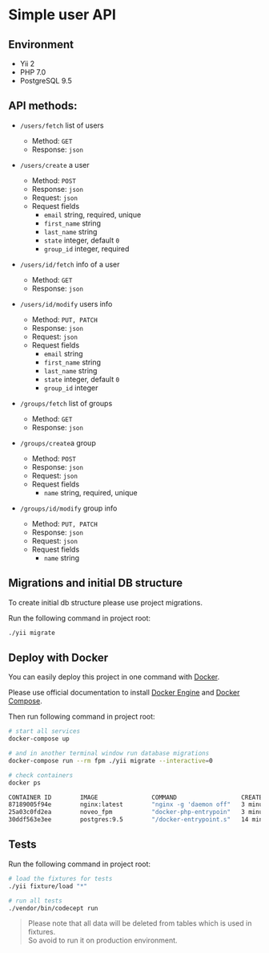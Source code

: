 # Simple user API

## Environment

- Yii 2
- PHP 7.0
- PostgreSQL 9.5

## API methods:
   
- `/users/fetch` list of users
    - Method: `GET`
    - Response: `json`

- `/users/create` a user
    - Method: `POST`
    - Response: `json`
    - Request: `json`
    - Request fields
        - `email` string, required, unique
        - `first_name` string
        - `last_name` string
        - `state` integer, default `0`
        - `group_id` integer, required

- `/users/id/fetch` info of a user
    - Method: `GET`
    - Response: `json`

- `/users/id/modify` users info
    - Method: `PUT, PATCH`
    - Response: `json`
    - Request: `json`
    - Request fields
        - `email` string
        - `first_name` string
        - `last_name` string
        - `state` integer, default `0`
        - `group_id` integer

- `/groups/fetch` list of groups
    - Method: `GET`
    - Response: `json`

- `/groups/create`a group
    - Method: `POST`
    - Response: `json`
    - Request: `json`
    - Request fields
        - `name` string, required, unique

- `/groups/id/modify` group info
    - Method: `PUT, PATCH`
    - Response: `json`
    - Request: `json`
    - Request fields
        - `name` string

## Migrations and initial DB structure

To create initial db structure please use project migrations.

Run the following command in project root:

 ```bash
./yii migrate
 ```

## Deploy with Docker

You can easily deploy this project in one command with [Docker](https://www.docker.com/).

Please use official documentation to install [Docker Engine](https://docs.docker.com/engine/installation/) and [Docker Compose](https://docs.docker.com/compose/install/).

Then run following command in project root:

 ```bash
 # start all services
 docker-compose up
 
 # and in another terminal window run database migrations
 docker-compose run --rm fpm ./yii migrate --interactive=0
 
 # check containers
 docker ps
 
 CONTAINER ID        IMAGE               COMMAND                  CREATED             STATUS              PORTS                         NAMES
 87189005f94e        nginx:latest        "nginx -g 'daemon off"   3 minutes ago       Up 3 minutes        0.0.0.0:80->80/tcp, 443/tcp   noveo_web_1
 25a03c0fd2ea        noveo_fpm           "docker-php-entrypoin"   3 minutes ago       Up 3 minutes        9000/tcp                      noveo_fpm_1
 30ddf563e3ee        postgres:9.5        "/docker-entrypoint.s"   14 minutes ago      Up 3 minutes        0.0.0.0:5432->5432/tcp        noveo_db_1
 ```

## Tests

Run the following command in project root:
 
 ```bash
 # load the fixtures for tests
 ./yii fixture/load "*"
 
 # run all tests
 ./vendor/bin/codecept run
 ```
 
> Please note that all data will be deleted from tables which is used in fixtures.  
So avoid to run it on production environment.